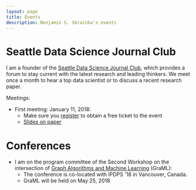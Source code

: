 ```yaml
---
layout: page
title: Events
description: Benjamin S. Skrainka's events
---
```


# Seattle Data Science Journal Club

I am a founder of the [Seattle Data Science Journal Club](https://www.eventbrite.com/e/seattle-data-science-journal-club-tickets-41223518654), which provides a forum to stay current
with the latest research and leading thinkers.  We meet once a month to hear a top data scientist or
to discuss a recent research paper.

Meetings:

*   First meeting: January 11, 2018:
    - Make sure you [register](https://www.eventbrite.com/e/seattle-data-science-journal-club-tickets-41223518654) to obtain a free ticket to the event
    - [Slides on paper](/talks/M1_WagerAthey.pdf)


#   Conferences

*   I am on the program committee of the Second Workshop on the intersection of [Graph Algorithms and Machine Learning](http://hpc.pnl.gov/graml) (GraML):
    -   The conference is co-located with IPDPS '18 in Vancouver, Canada. 
    -   GraML will be held on May 25, 2018
